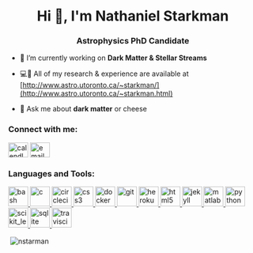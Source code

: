 <h1 align="center">Hi 👋, I'm Nathaniel Starkman</h1>
<h3 align="center">Astrophysics PhD Candidate</h3>

<!-- <p align="left"> <img src="https://komarev.com/ghpvc/?username=nstarman&label=Profile%20views&color=0e75b6&style=flat" alt="nstarman" /> </p> -->

<!-- <p align="left"> <a href="https://github.com/ryo-ma/github-profile-trophy"><img src="https://github-profile-trophy.vercel.app/?username=nstarman" alt="nstarman" /></a> </p> -->

- 🔭 I’m currently working on **Dark Matter & Stellar Streams**

- 💻📄 All of my research & experience are available at [http://www.astro.utoronto.ca/~starkman/](http://www.astro.utoronto.ca/~starkman.html)

- 💬 Ask me about **dark matter** or cheese

<h3 align="left">Connect with me:</h3>
<p align="left">
<!-- <a href="https://linkedin.com/in/nathanielstarkman@gmail.com" target="blank"><img align="center" src="https://cdn.jsdelivr.net/npm/simple-icons@3.0.1/icons/linkedin.svg" alt="nathanielstarkman@gmail.com" height="30" width="40" /></a>  -->
<!-- <a href="https://stackoverflow.com/users/nstarman" target="blank"><img align="center" src="https://cdn.jsdelivr.net/npm/simple-icons@3.0.1/icons/stackoverflow.svg" alt="nstarman" height="30" width="40" /></a>  -->
<a href="https://calendly.com/nathanielstarkman" target="blank"><img align="center" src="http://cdn.onlinewebfonts.com/svg/img_134220.svg" alt="calendly" height="30" width="40" /></a>
<a href="mailto:n.starkman@mail.utoronto.ca" target="blank"><img align="center" src="https://image.flaticon.com/icons/svg/80/80599.svg" alt="email" height="30" width="40" /></a>
</p>

<h3 align="left">Languages and Tools:</h3>
<p align="left"> <a href="https://www.gnu.org/software/bash/" target="_blank"> <img src="https://www.vectorlogo.zone/logos/gnu_bash/gnu_bash-icon.svg" alt="bash" width="40" height="40"/> </a> <a href="https://www.cprogramming.com/" target="_blank"> <img src="https://devicons.github.io/devicon/devicon.git/icons/c/c-original.svg" alt="c" width="40" height="40"/> </a> <a href="https://circleci.com" target="_blank"> <img src="https://www.vectorlogo.zone/logos/circleci/circleci-icon.svg" alt="circleci" width="40" height="40"/> </a> <a href="https://www.w3schools.com/css/" target="_blank"> <img src="https://devicons.github.io/devicon/devicon.git/icons/css3/css3-original-wordmark.svg" alt="css3" width="40" height="40"/> </a> <a href="https://www.docker.com/" target="_blank"> <img src="https://devicons.github.io/devicon/devicon.git/icons/docker/docker-original-wordmark.svg" alt="docker" width="40" height="40"/> </a> <a href="https://git-scm.com/" target="_blank"> <img src="https://www.vectorlogo.zone/logos/git-scm/git-scm-icon.svg" alt="git" width="40" height="40"/> </a> <a href="https://heroku.com" target="_blank"> <img src="https://www.vectorlogo.zone/logos/heroku/heroku-icon.svg" alt="heroku" width="40" height="40"/> </a> <a href="https://www.w3.org/html/" target="_blank"> <img src="https://devicons.github.io/devicon/devicon.git/icons/html5/html5-original-wordmark.svg" alt="html5" width="40" height="40"/> </a> <a href="https://jekyllrb.com/" target="_blank"> <img src="https://www.vectorlogo.zone/logos/jekyllrb/jekyllrb-icon.svg" alt="jekyll" width="40" height="40"/> </a> <a href="https://www.mathworks.com/" target="_blank"> <img src="https://raw.githubusercontent.com/simple-icons/simple-icons/master/icons/mathworks.svg" alt="matlab" width="40" height="40"/> </a> <a href="https://www.python.org" target="_blank"> <img src="https://devicons.github.io/devicon/devicon.git/icons/python/python-original.svg" alt="python" width="40" height="40"/> </a> <a href="https://scikit-learn.org/" target="_blank"> <img src="https://upload.wikimedia.org/wikipedia/commons/0/05/Scikit_learn_logo_small.svg" alt="scikit_learn" width="40" height="40"/> </a> <a href="https://www.sqlite.org/" target="_blank"> <img src="https://www.vectorlogo.zone/logos/sqlite/sqlite-icon.svg" alt="sqlite" width="40" height="40"/> </a> <a href="https://travis-ci.org" target="_blank"> <img src="https://www.vectorlogo.zone/logos/travis-ci/travis-ci-icon.svg" alt="travisci" width="40" height="40"/> </a> </p>

<!-- <p><img align="left" src="https://github-readme-stats.vercel.app/api/top-langs?username=nstarman&show_icons=true&locale=en&layout=compact" alt="nstarman" /></p> -->

<p>&nbsp;<img align="center" src="https://github-readme-stats.vercel.app/api?username=nstarman&show_icons=true&locale=en" alt="nstarman" /></p>

